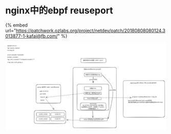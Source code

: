 # nginx中的ebpf reuseport



{% embed url="https://patchwork.ozlabs.org/project/netdev/patch/20180808080124.3013877-1-kafai@fb.com/" %}



<img src=".gitbook/assets/file.excalidraw.svg" alt="" class="gitbook-drawing">
